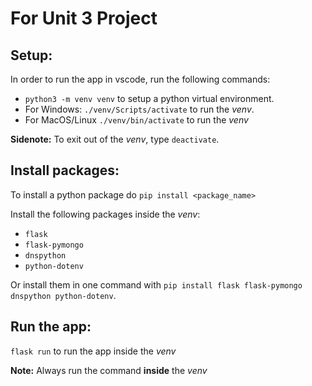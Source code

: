 # For Unit 3 Project
## Setup: 
In order to run the app in vscode, run the following commands:
- ``python3 -m venv venv`` to setup a python virtual environment.
- For Windows: ``./venv/Scripts/activate`` to run the *venv*.
- For MacOS/Linux ``./venv/bin/activate`` to run the *venv*

**Sidenote:** To exit out of the *venv*, type ``deactivate``. 
## Install packages:
To install a python package do ``pip install <package_name>``

Install the following packages inside the *venv*:
- ``flask``
- ``flask-pymongo``
- ``dnspython``
- ``python-dotenv``

Or install them in one command with ``pip install flask flask-pymongo dnspython python-dotenv``.

## Run the app:
``flask run`` to run the app inside the *venv*

**Note:** Always run the command **inside** the *venv*
